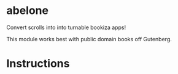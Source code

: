 # abelone

Convert scrolls into into turnable bookiza apps!

This module works best with public domain books off Gutenberg. 

# Instructions
